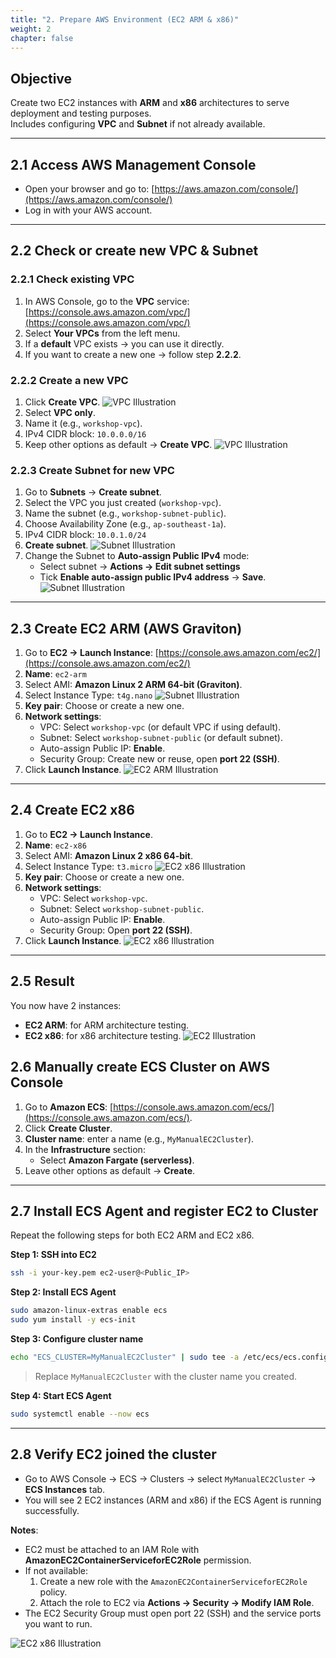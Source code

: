 ```yaml
---
title: "2. Prepare AWS Environment (EC2 ARM & x86)"
weight: 2
chapter: false
---
```


## Objective
Create two EC2 instances with **ARM** and **x86** architectures to serve deployment and testing purposes.  
Includes configuring **VPC** and **Subnet** if not already available.

---

## 2.1 Access AWS Management Console
- Open your browser and go to: [https://aws.amazon.com/console/](https://aws.amazon.com/console/)
- Log in with your AWS account.

---

## 2.2 Check or create new VPC & Subnet

### 2.2.1 Check existing VPC
1. In AWS Console, go to the **VPC** service: [https://console.aws.amazon.com/vpc/](https://console.aws.amazon.com/vpc/)
2. Select **Your VPCs** from the left menu.
3. If a **default** VPC exists → you can use it directly.
4. If you want to create a new one → follow step **2.2.2**.

### 2.2.2 Create a new VPC
1. Click **Create VPC**. ![VPC Illustration](/images/create-vpc.png)
2. Select **VPC only**.
3. Name it (e.g., `workshop-vpc`).
4. IPv4 CIDR block: `10.0.0.0/16`
5. Keep other options as default → **Create VPC**.
![VPC Illustration](/images/detail-vpc.png)

### 2.2.3 Create Subnet for new VPC
1. Go to **Subnets** → **Create subnet**.
2. Select the VPC you just created (`workshop-vpc`).
3. Name the subnet (e.g., `workshop-subnet-public`).
4. Choose Availability Zone (e.g., `ap-southeast-1a`).
5. IPv4 CIDR block: `10.0.1.0/24`
6. **Create subnet**.
![Subnet Illustration](/images/create-subnet.png)
7. Change the Subnet to **Auto-assign Public IPv4** mode:
   - Select subnet → **Actions → Edit subnet settings**
   - Tick **Enable auto-assign public IPv4 address** → **Save**.
![Subnet Illustration](/images/auto-subnet.png)

---

## 2.3 Create EC2 ARM (AWS Graviton)

1. Go to **EC2 → Launch Instance**: [https://console.aws.amazon.com/ec2/](https://console.aws.amazon.com/ec2/)
2. **Name**: `ec2-arm`
3. Select AMI: **Amazon Linux 2 ARM 64-bit (Graviton)**.
4. Select Instance Type: `t4g.nano` ![Subnet Illustration](/images/ec2-arm.png)
5. **Key pair**: Choose or create a new one.
6. **Network settings**:
   - VPC: Select `workshop-vpc` (or default VPC if using default).
   - Subnet: Select `workshop-subnet-public` (or default subnet).
   - Auto-assign Public IP: **Enable**.
   - Security Group: Create new or reuse, open **port 22 (SSH)**.
7. Click **Launch Instance**.
![EC2 ARM Illustration](/images/arm-setting.png)

---

## 2.4 Create EC2 x86

1. Go to **EC2 → Launch Instance**.
2. **Name**: `ec2-x86`
3. Select AMI: **Amazon Linux 2 x86 64-bit**.
4. Select Instance Type: `t3.micro` ![EC2 x86 Illustration](/images/ec2-x86.png)
5. **Key pair**: Choose or create a new one.
6. **Network settings**:
   - VPC: Select `workshop-vpc`.
   - Subnet: Select `workshop-subnet-public`.
   - Auto-assign Public IP: **Enable**.
   - Security Group: Open **port 22 (SSH)**.
7. Click **Launch Instance**. ![EC2 x86 Illustration](/images/x86-setting.png)

---

## 2.5 Result
You now have 2 instances:
- **EC2 ARM**: for ARM architecture testing.
- **EC2 x86**: for x86 architecture testing.
![EC2 Illustration](/images/ec2-kq.png)

## 2.6 Manually create ECS Cluster on AWS Console

1. Go to **Amazon ECS**: [https://console.aws.amazon.com/ecs/](https://console.aws.amazon.com/ecs/).
2. Click **Create Cluster**.
3. **Cluster name**: enter a name (e.g., `MyManualEC2Cluster`).
4. In the **Infrastructure** section:
   - Select **Amazon Fargate (serverless)**.
5. Leave other options as default → **Create**.

---

## 2.7 Install ECS Agent and register EC2 to Cluster

Repeat the following steps for both EC2 ARM and EC2 x86.

**Step 1: SSH into EC2**
```bash
ssh -i your-key.pem ec2-user@<Public_IP>
```

**Step 2: Install ECS Agent**
```bash
sudo amazon-linux-extras enable ecs
sudo yum install -y ecs-init
```

**Step 3: Configure cluster name**
```bash
echo "ECS_CLUSTER=MyManualEC2Cluster" | sudo tee -a /etc/ecs/ecs.config
```
> Replace `MyManualEC2Cluster` with the cluster name you created.

**Step 4: Start ECS Agent**
```bash
sudo systemctl enable --now ecs
```

---

## 2.8 Verify EC2 joined the cluster
- Go to AWS Console → ECS → Clusters → select `MyManualEC2Cluster` → **ECS Instances** tab.
- You will see 2 EC2 instances (ARM and x86) if the ECS Agent is running successfully.

**Notes**:
- EC2 must be attached to an IAM Role with **AmazonEC2ContainerServiceforEC2Role** permission.
- If not available:
  1. Create a new role with the `AmazonEC2ContainerServiceforEC2Role` policy.
  2. Attach the role to EC2 via **Actions → Security → Modify IAM Role**.
- The EC2 Security Group must open port 22 (SSH) and the service ports you want to run.

![EC2 x86 Illustration](/images/Cluster.png)

